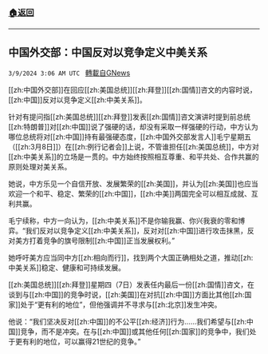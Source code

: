 ###  [:house:返回](README.md)
---


## 中国外交部：中国反对以竞争定义中美关系
`3/9/2024 3:06 AM UTC ` [轉載自GNews](https://gnews.org/articles/2378929)

[[zh:中国外交部]]在回应[[zh:美国总统]][[zh:拜登]][[zh:国情]]咨文的内容时说，[[zh:中国]]反对以竞争定义[[zh:中美关系]]。

针对有提问指[[zh:美国总统]][[zh:拜登]]发表[[zh:国情]]咨文演讲时提到前总统[[zh:特朗普]]对[[zh:中国]]说了强硬的话，却没有采取一样强硬的行动，中方认为哪位总统将对[[zh:中国]]持有最强硬态度，[[zh:中国外交部发言人]]毛宁星期五（[[zh:3月8日]]）在[[zh:例行记者会]]上说，不管谁担任[[zh:美国总统]]，中方对[[zh:中美关系]]的立场是一贯的。中方始终按照相互尊重、和平共处、合作共赢的原则处理对美关系。

她说，中方乐见一个自信开放、发展繁荣的[[zh:美国]]，并认为[[zh:美国]]也应当欢迎一个和平、稳定、繁荣的[[zh:中国]]，[[zh:中美]]两国完全可以相互成就、互利共赢。

毛宁续称，中方一向认为，[[zh:中美关系]]不是你输我赢、你兴我衰的零和博弈。“我们反对以竞争定义[[zh:中美关系]]，反对对[[zh:中国]]进行攻击抹黑，反对美方打着竞争的旗号限制[[zh:中国]]正当发展权利。”

她呼吁美方应当同中方[[zh:相向而行]]，找到两个大国正确相处之道，推动[[zh:中美关系]]稳定、健康和可持续发展。

[[zh:美国总统]][[zh:拜登]]星期四（7日）发表任内最后一份[[zh:国情]]咨文，在谈到与[[zh:中国]]的竞争时说，[[zh:美国]]在对抗[[zh:中国]]方面比其他[[zh:国家]]处于“更有利的地位”，但他强调并不寻求与[[zh:北京]]发生冲突。

他说：“我们坚决反对[[zh:中国]]的不公平[[zh:经济]]行为……我们希望与[[zh:中国]]竞争，而不是冲突。在与[[zh:中国]]或其他任何[[zh:国家]]的竞争中，我们处于更有利的地位，可以赢得21世纪的竞争。”
